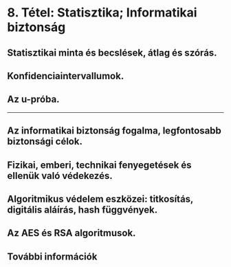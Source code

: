 # 8. Tétel: Statisztika; Informatikai biztonság

## Statisztikai minta és becslések, átlag és szórás. 
## Konfidenciaintervallumok. 
## Az u-próba.

-------------------

## Az informatikai biztonság fogalma, legfontosabb biztonsági célok. 
## Fizikai, emberi, technikai fenyegetések és ellenük való védekezés. 
## Algoritmikus védelem eszközei: titkosítás, digitális aláírás, hash függvények. 
## Az AES és RSA algoritmusok.



## További információk